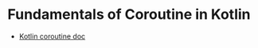 # Fundamentals of Coroutine in Kotlin

- [Kotlin coroutine doc](https://kotlinlang.org/docs/coroutines-guide.html)